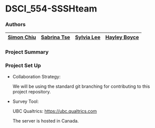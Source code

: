 # DSCI_554-SSSHteam

### Authors

| [Simon Chiu](https://github.com/cheukman1207) | [Sabrina Tse](https://github.com/sabrinatkk) | [Sylvia Lee](https://github.com/LeeYinYing)| [Hayley Boyce](https://github.com/hfboyce)
|:------------:|:--------------:|:--------------:|:--------------:|

### Project Summary  




### Project Set Up

* Collaboration Strategy:

    We will be using the standard git branching for contributing to this project repository.

* Survey Tool:

    UBC Qualtrics:  https://ubc.qualtrics.com

    The server is hosted in Canada.
